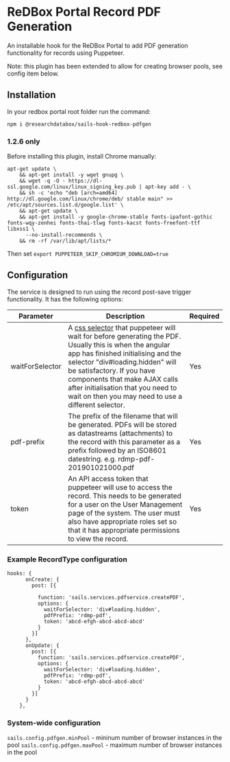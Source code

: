 # ReDBox Portal Record PDF Generation

An installable hook for the ReDBox Portal to add PDF generation functionality for records using Puppeteer.

Note: this plugin has been extended to allow for creating browser pools, see config item below.

## Installation
In your redbox portal root folder run the command:

```npm i @researchdatabox/sails-hook-redbox-pdfgen```

### 1.2.6 only
Before installing this plugin, install Chrome manually:
```
apt-get update \
    && apt-get install -y wget gnupg \
    && wget -q -O - https://dl-ssl.google.com/linux/linux_signing_key.pub | apt-key add - \
    && sh -c 'echo "deb [arch=amd64] http://dl.google.com/linux/chrome/deb/ stable main" >> /etc/apt/sources.list.d/google.list' \
    && apt-get update \
    && apt-get install -y google-chrome-stable fonts-ipafont-gothic fonts-wqy-zenhei fonts-thai-tlwg fonts-kacst fonts-freefont-ttf libxss1 \
      --no-install-recommends \
    && rm -rf /var/lib/apt/lists/*
```
Then set `export PUPPETEER_SKIP_CHROMIUM_DOWNLOAD=true`

## Configuration

The service is designed to run using the record post-save trigger functionality. It has the following options:

| Parameter      | Description                                                                                                                                                                                                                                                                                                                                                                                                                                          | Required |
|-----------------|------------------------------------------------------------------------------------------------------------------------------------------------------------------------------------------------------------------------------------------------------------------------------------------------------------------------------------------------------------------------------------------------------------------------------------------------------|----------|
| waitForSelector | A [css selector](https://github.com/GoogleChrome/puppeteer/blob/master/docs/api.md#pagewaitforselectorselector-options) that puppeteer will wait for before generating the PDF. Usually this is when the angular app has finished initialising and the selector "div#loading.hidden" will be satisfactory. If you have components that make AJAX calls after initialisation that you need to wait on then you may need to use a different selector.  | Yes      |
| pdf-prefix      | The prefix of the filename that will be generated. PDFs will be stored as datastreams (attachments) to the record with this parameter as a prefix followed by an ISO8601 datestring. e.g. rdmp-pdf-201901021000.pdf                                                                                                                                                                                                                                  | Yes      |
| token           | An API access token that puppeteer will use to access the record. This needs to be generated for a user on the User Management page of the system. The user must also have appropriate roles set so that it has appropriate permissions to view the record.                                                                                                                                                                                          | Yes      |

### Example RecordType configuration

```
hooks: {
      onCreate: {
        post: [{

          function: 'sails.services.pdfservice.createPDF',
          options: {
            waitForSelector: 'div#loading.hidden',
            pdfPrefix: 'rdmp-pdf',
            token: 'abcd-efgh-abcd-abcd-abcd'
          }
        }]
      },
      onUpdate: {
        post: [{
          function: 'sails.services.pdfservice.createPDF',
          options: {
            waitForSelector: 'div#loading.hidden',
            pdfPrefix: 'rdmp-pdf',
            token: 'abcd-efgh-abcd-abcd-abcd'
          }
        }]
      }
    },
```

### System-wide configuration

`sails.config.pdfgen.minPool` - mininum number of browser instances in the pool
`sails.config.pdfgen.maxPool` - maximum number of browser instances in the pool

